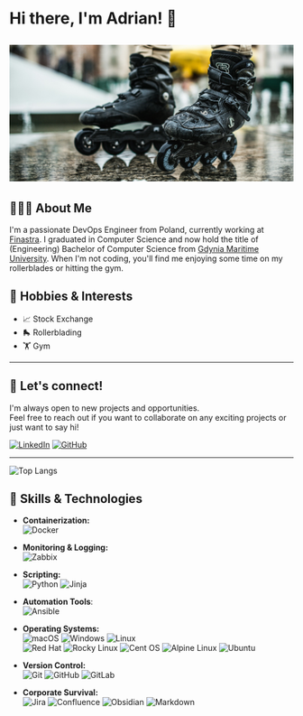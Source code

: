# Hi there, I'm Adrian! 👋
![Profile Banner](banner.jpg)
---

## 👨🏻‍💻 About Me
I'm a passionate DevOps Engineer from Poland, currently working at [Finastra](https://www.finastra.com/). I graduated in Computer Science and now hold the title of (Engineering) Bachelor of Computer Science from [Gdynia Maritime University](https://umg.edu.pl). When I'm not coding, you'll find me enjoying some time on my rollerblades or hitting the gym.

## 🎨 Hobbies & Interests
- 📈 Stock Exchange
- 🛼 Rollerblading
- 🏋️ Gym

---

## 🤝 Let's connect!
I'm always open to new projects and opportunities.  
Feel free to reach out if you want to collaborate on any exciting projects or just want to say hi!

[![LinkedIn](https://img.shields.io/badge/LinkedIn-0A66C2?style=for-the-badge&logo=linkedin&logoColor=white)](https://www.linkedin.com/in/adrianstankiewicz)
[![GitHub](https://img.shields.io/badge/GitHub-181717?style=for-the-badge&logo=github&logoColor=white)](https://github.com/username)

---

![Top Langs](https://github-readme-stats.vercel.app/api/top-langs/?username=AdrianStankiewicz&layout=compact&theme=radical&hide=html,css,scss,typescript,php)

## 🚀 Skills & Technologies

- **Containerization:**  
![Docker](https://img.shields.io/badge/docker-%230db7ed.svg?style=for-the-badge&logo=docker&logoColor=white)

- **Monitoring & Logging:**  
![Zabbix](https://img.shields.io/badge/Zabbix-B1361E?style=for-the-badge)

- **Scripting:**  
![Python](https://img.shields.io/badge/python-3670A0?style=for-the-badge&logo=python&logoColor=ffdd54)
![Jinja](https://img.shields.io/badge/jinja-white.svg?style=for-the-badge&logo=jinja&logoColor=black)

- **Automation Tools**:  
![Ansible](https://img.shields.io/badge/ansible-%231A1918.svg?style=for-the-badge&logo=ansible&logoColor=white)

- **Operating Systems:**  
![macOS](https://img.shields.io/badge/mac%20os-000000?style=for-the-badge&logo=macos&logoColor=F0F0F0)
![Windows](https://img.shields.io/badge/Windows-0078D6?style=for-the-badge&logo=windows&logoColor=white)
![Linux](https://img.shields.io/badge/Linux-FCC624?style=for-the-badge&logo=linux&logoColor=black)  
![Red Hat](https://img.shields.io/badge/Red%20Hat-EE0000?style=for-the-badge&logo=redhat&logoColor=white)
![Rocky Linux](https://img.shields.io/badge/-Rocky%20Linux-%2310B981?style=for-the-badge&logo=rockylinux&logoColor=white)
![Cent OS](https://img.shields.io/badge/cent%20os-002260?style=for-the-badge&logo=centos&logoColor=F0F0F0)
![Alpine Linux](https://img.shields.io/badge/Alpine_Linux-0D597F?style=for-the-badge&logo=alpine-linux&logoColor=white)
![Ubuntu](https://img.shields.io/badge/Ubuntu-E95420?style=for-the-badge&logo=ubuntu&logoColor=white)

- **Version Control:**  
![Git](https://img.shields.io/badge/git-%23F05033.svg?style=for-the-badge&logo=git&logoColor=white)
![GitHub](https://img.shields.io/badge/github-%23121011.svg?style=for-the-badge&logo=github&logoColor=white)
![GitLab](https://img.shields.io/badge/gitlab-%23181717.svg?style=for-the-badge&logo=gitlab&logoColor=white)

- **Corporate Survival:**  
![Jira](https://img.shields.io/badge/jira-%230A0FFF.svg?style=for-the-badge&logo=jira&logoColor=white)
![Confluence](https://img.shields.io/badge/confluence-%23172BF4.svg?style=for-the-badge&logo=confluence&logoColor=white)
![Obsidian](https://img.shields.io/badge/obsidian-%237F5AB6.svg?style=for-the-badge&logo=obsidian&logoColor=white)
![Markdown](https://img.shields.io/badge/Markdown-000000?style=for-the-badge&logo=markdown&logoColor=white)

